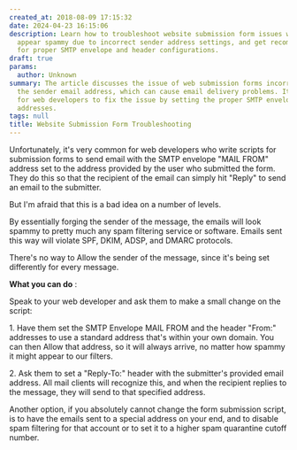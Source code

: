 ```yaml
---
created_at: 2018-08-09 17:15:32
date: 2024-04-23 16:15:06
description: Learn how to troubleshoot website submission form issues where emails
  appear spammy due to incorrect sender address settings, and get recommendations
  for proper SMTP envelope and header configurations.
draft: true
params:
  author: Unknown
summary: The article discusses the issue of web submission forms incorrectly setting
  the sender email address, which can cause email delivery problems. It provides recommendations
  for web developers to fix the issue by setting the proper SMTP envelope and header
  addresses.
tags: null
title: Website Submission Form Troubleshooting
---
```



Unfortunately, it's very common for web developers who write scripts for
submission forms to send email with the SMTP envelope "MAIL FROM" address set
to the address provided by the user who submitted the form. They do this so
that the recipient of the email can simply hit "Reply" to send an email to the
submitter.

But I'm afraid that this is a bad idea on a number of levels.

By essentially forging the sender of the message, the emails will look spammy
to pretty much any spam filtering service or software. Emails sent this way
will violate SPF, DKIM, ADSP, and DMARC protocols.

There's no way to Allow the sender of the message, since it's being set
differently for every message.

**What you can do** :

Speak to your web developer and ask them to make a small change on the script:

1\. Have them set the SMTP Envelope MAIL FROM and the header "From:" addresses
to use a standard address that's within your own domain. You can then Allow
that address, so it will always arrive, no matter how spammy it might appear
to our filters.

2\. Ask them to set a "Reply-To:" header with the submitter's provided email
address. All mail clients will recognize this, and when the recipient replies
to the message, they will send to that specified address.

Another option, if you absolutely cannot change the form submission script, is
to have the emails sent to a special address on your end, and to disable spam
filtering for that account or to set it to a higher spam quarantine cutoff
number.

